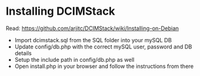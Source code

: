 # Installing DCIMStack

Read: https://github.com/arjitc/DCIMStack/wiki/Installing-on-Debian

* Import dcimstack.sql from the SQL folder into your mySQL DB
* Update config/db.php with the correct mySQL user, password and DB details
* Setup the include path in config/db.php as well
* Open install.php in your browser and follow the instructions from there

